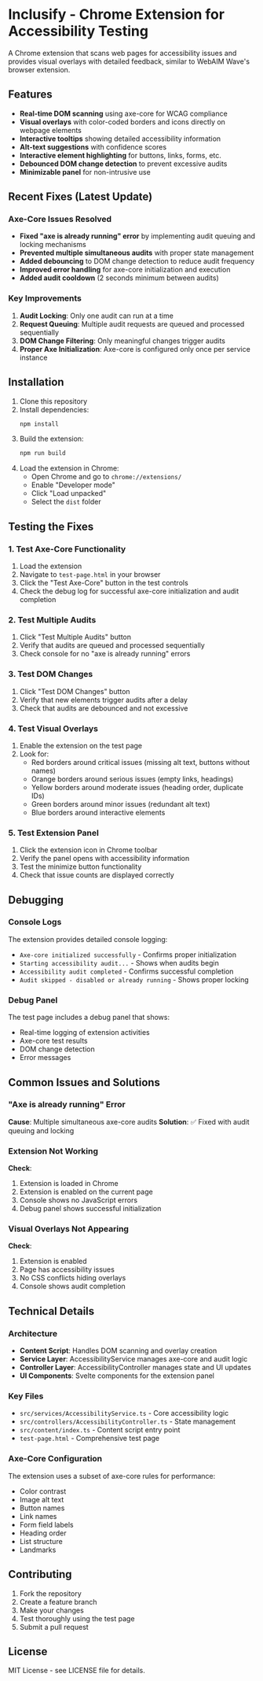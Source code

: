 # Inclusify - Chrome Extension for Accessibility Testing

A Chrome extension that scans web pages for accessibility issues and provides visual overlays with detailed feedback, similar to WebAIM Wave's browser extension.

## Features

- **Real-time DOM scanning** using axe-core for WCAG compliance
- **Visual overlays** with color-coded borders and icons directly on webpage elements
- **Interactive tooltips** showing detailed accessibility information
- **Alt-text suggestions** with confidence scores
- **Interactive element highlighting** for buttons, links, forms, etc.
- **Debounced DOM change detection** to prevent excessive audits
- **Minimizable panel** for non-intrusive use

## Recent Fixes (Latest Update)

### Axe-Core Issues Resolved
- **Fixed "axe is already running" error** by implementing audit queuing and locking mechanisms
- **Prevented multiple simultaneous audits** with proper state management
- **Added debouncing** to DOM change detection to reduce audit frequency
- **Improved error handling** for axe-core initialization and execution
- **Added audit cooldown** (2 seconds minimum between audits)

### Key Improvements
1. **Audit Locking**: Only one audit can run at a time
2. **Request Queuing**: Multiple audit requests are queued and processed sequentially
3. **DOM Change Filtering**: Only meaningful changes trigger audits
4. **Proper Axe Initialization**: Axe-core is configured only once per service instance

## Installation

1. Clone this repository
2. Install dependencies:
   ```bash
   npm install
   ```
3. Build the extension:
   ```bash
   npm run build
   ```
4. Load the extension in Chrome:
   - Open Chrome and go to `chrome://extensions/`
   - Enable "Developer mode"
   - Click "Load unpacked"
   - Select the `dist` folder

## Testing the Fixes

### 1. Test Axe-Core Functionality
1. Load the extension
2. Navigate to `test-page.html` in your browser
3. Click the "Test Axe-Core" button in the test controls
4. Check the debug log for successful axe-core initialization and audit completion

### 2. Test Multiple Audits
1. Click "Test Multiple Audits" button
2. Verify that audits are queued and processed sequentially
3. Check console for no "axe is already running" errors

### 3. Test DOM Changes
1. Click "Test DOM Changes" button
2. Verify that new elements trigger audits after a delay
3. Check that audits are debounced and not excessive

### 4. Test Visual Overlays
1. Enable the extension on the test page
2. Look for:
   - Red borders around critical issues (missing alt text, buttons without names)
   - Orange borders around serious issues (empty links, headings)
   - Yellow borders around moderate issues (heading order, duplicate IDs)
   - Green borders around minor issues (redundant alt text)
   - Blue borders around interactive elements

### 5. Test Extension Panel
1. Click the extension icon in Chrome toolbar
2. Verify the panel opens with accessibility information
3. Test the minimize button functionality
4. Check that issue counts are displayed correctly

## Debugging

### Console Logs
The extension provides detailed console logging:
- `Axe-core initialized successfully` - Confirms proper initialization
- `Starting accessibility audit...` - Shows when audits begin
- `Accessibility audit completed` - Confirms successful completion
- `Audit skipped - disabled or already running` - Shows proper locking

### Debug Panel
The test page includes a debug panel that shows:
- Real-time logging of extension activities
- Axe-core test results
- DOM change detection
- Error messages

## Common Issues and Solutions

### "Axe is already running" Error
**Cause**: Multiple simultaneous axe-core audits
**Solution**: ✅ Fixed with audit queuing and locking

### Extension Not Working
**Check**:
1. Extension is loaded in Chrome
2. Extension is enabled on the current page
3. Console shows no JavaScript errors
4. Debug panel shows successful initialization

### Visual Overlays Not Appearing
**Check**:
1. Extension is enabled
2. Page has accessibility issues
3. No CSS conflicts hiding overlays
4. Console shows audit completion

## Technical Details

### Architecture
- **Content Script**: Handles DOM scanning and overlay creation
- **Service Layer**: AccessibilityService manages axe-core and audit logic
- **Controller Layer**: AccessibilityController manages state and UI updates
- **UI Components**: Svelte components for the extension panel

### Key Files
- `src/services/AccessibilityService.ts` - Core accessibility logic
- `src/controllers/AccessibilityController.ts` - State management
- `src/content/index.ts` - Content script entry point
- `test-page.html` - Comprehensive test page

### Axe-Core Configuration
The extension uses a subset of axe-core rules for performance:
- Color contrast
- Image alt text
- Button names
- Link names
- Form field labels
- Heading order
- List structure
- Landmarks

## Contributing

1. Fork the repository
2. Create a feature branch
3. Make your changes
4. Test thoroughly using the test page
5. Submit a pull request

## License

MIT License - see LICENSE file for details.
